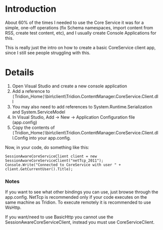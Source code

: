 
# Introduction #

About 60% of the times I needed to use the Core Service it was for a simple, one-off operations (fix Schema namespaces, import content from RSS, create test content, etc), and I usually create Console Applications for this.

This is really just the intro on how to create a basic CoreService client app, since I still see people struggling with this.

# Details #

  1. Open Visual Studio and create a new console application
  1. Add a reference to `[`Tridion\_Home`]`\bin\client\Tridion.ContentManager.CoreService.Client.dll
  1. You may also need to add references to System.Runtime.Serialization and System.ServiceModel
  1. In Visual Studio, Add -> New -> Application Configuration file (app.config)
  1. Copy the contents of `[`Tridion\_Home`]`\bin\client\Tridion.ContentManager.CoreService.Client.dll.Config into your app.config.

Now, in your code, do something like this:

```
SessionAwareCoreServiceClient client = new SessionAwareCoreServiceClient("netTcp_2011");
Console.Write("Connected to CoreService with user " + client.GetCurrentUser().Title);
```

### Notes ###

If you want to see what other bindings you can use, just browse through the app.config. NetTcp is recommended only if your code executes on the same machine as Tridion. To execute remotely it is recommended to use WsHttp.

If you want/need to use BasicHttp you cannot use the SessionAwareCoreServiceClient, instead you must use CoreServiceClient.
